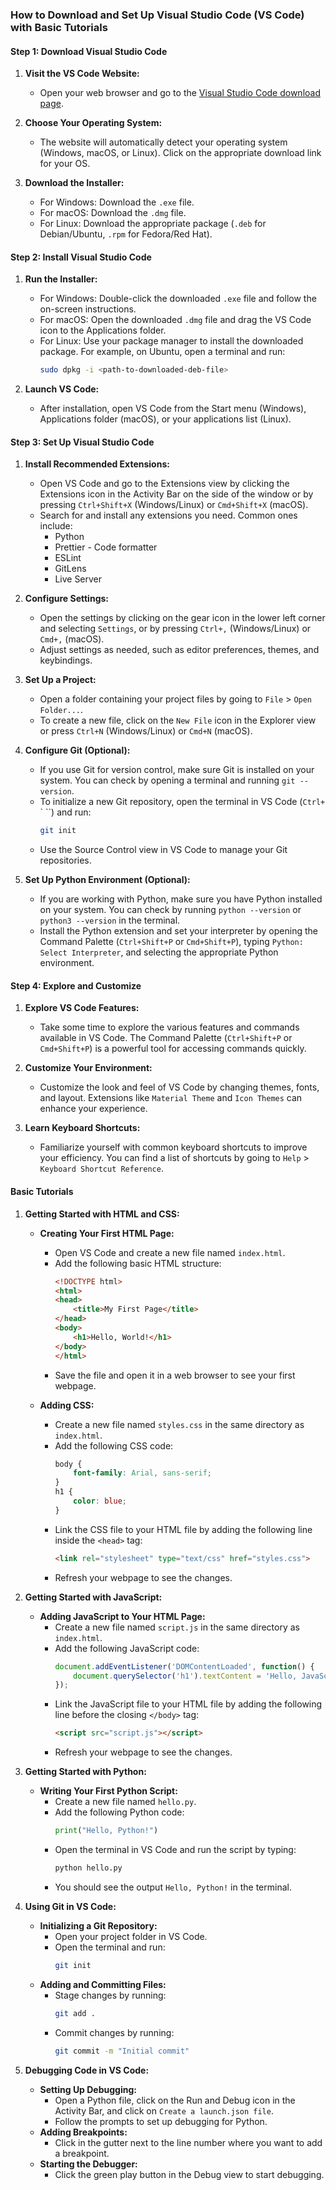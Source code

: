 ### How to Download and Set Up Visual Studio Code (VS Code) with Basic Tutorials

#### Step 1: Download Visual Studio Code

1. **Visit the VS Code Website:**
   - Open your web browser and go to the [Visual Studio Code download page](https://code.visualstudio.com/download).

2. **Choose Your Operating System:**
   - The website will automatically detect your operating system (Windows, macOS, or Linux). Click on the appropriate download link for your OS.

3. **Download the Installer:**
   - For Windows: Download the `.exe` file.
   - For macOS: Download the `.dmg` file.
   - For Linux: Download the appropriate package (`.deb` for Debian/Ubuntu, `.rpm` for Fedora/Red Hat).

#### Step 2: Install Visual Studio Code

1. **Run the Installer:**
   - For Windows: Double-click the downloaded `.exe` file and follow the on-screen instructions.
   - For macOS: Open the downloaded `.dmg` file and drag the VS Code icon to the Applications folder.
   - For Linux: Use your package manager to install the downloaded package. For example, on Ubuntu, open a terminal and run:
     ```bash
     sudo dpkg -i <path-to-downloaded-deb-file>
     ```

2. **Launch VS Code:**
   - After installation, open VS Code from the Start menu (Windows), Applications folder (macOS), or your applications list (Linux).

#### Step 3: Set Up Visual Studio Code

1. **Install Recommended Extensions:**
   - Open VS Code and go to the Extensions view by clicking the Extensions icon in the Activity Bar on the side of the window or by pressing `Ctrl+Shift+X` (Windows/Linux) or `Cmd+Shift+X` (macOS).
   - Search for and install any extensions you need. Common ones include:
     - Python
     - Prettier - Code formatter
     - ESLint
     - GitLens
     - Live Server

2. **Configure Settings:**
   - Open the settings by clicking on the gear icon in the lower left corner and selecting `Settings`, or by pressing `Ctrl+,` (Windows/Linux) or `Cmd+,` (macOS).
   - Adjust settings as needed, such as editor preferences, themes, and keybindings.

3. **Set Up a Project:**
   - Open a folder containing your project files by going to `File` > `Open Folder...`.
   - To create a new file, click on the `New File` icon in the Explorer view or press `Ctrl+N` (Windows/Linux) or `Cmd+N` (macOS).

4. **Configure Git (Optional):**
   - If you use Git for version control, make sure Git is installed on your system. You can check by opening a terminal and running `git --version`.
   - To initialize a new Git repository, open the terminal in VS Code (`Ctrl+` \` ``) and run:
     ```bash
     git init
     ```
   - Use the Source Control view in VS Code to manage your Git repositories.

5. **Set Up Python Environment (Optional):**
   - If you are working with Python, make sure you have Python installed on your system. You can check by running `python --version` or `python3 --version` in the terminal.
   - Install the Python extension and set your interpreter by opening the Command Palette (`Ctrl+Shift+P` or `Cmd+Shift+P`), typing `Python: Select Interpreter`, and selecting the appropriate Python environment.

#### Step 4: Explore and Customize

1. **Explore VS Code Features:**
   - Take some time to explore the various features and commands available in VS Code. The Command Palette (`Ctrl+Shift+P` or `Cmd+Shift+P`) is a powerful tool for accessing commands quickly.

2. **Customize Your Environment:**
   - Customize the look and feel of VS Code by changing themes, fonts, and layout. Extensions like `Material Theme` and `Icon Themes` can enhance your experience.

3. **Learn Keyboard Shortcuts:**
   - Familiarize yourself with common keyboard shortcuts to improve your efficiency. You can find a list of shortcuts by going to `Help` > `Keyboard Shortcut Reference`.

#### Basic Tutorials

1. **Getting Started with HTML and CSS:**
   - **Creating Your First HTML Page:**
     - Open VS Code and create a new file named `index.html`.
     - Add the following basic HTML structure:
       ```html
       <!DOCTYPE html>
       <html>
       <head>
           <title>My First Page</title>
       </head>
       <body>
           <h1>Hello, World!</h1>
       </body>
       </html>
       ```
     - Save the file and open it in a web browser to see your first webpage.

   - **Adding CSS:**
     - Create a new file named `styles.css` in the same directory as `index.html`.
     - Add the following CSS code:
       ```css
       body {
           font-family: Arial, sans-serif;
       }
       h1 {
           color: blue;
       }
       ```
     - Link the CSS file to your HTML file by adding the following line inside the `<head>` tag:
       ```html
       <link rel="stylesheet" type="text/css" href="styles.css">
       ```
     - Refresh your webpage to see the changes.

2. **Getting Started with JavaScript:**
   - **Adding JavaScript to Your HTML Page:**
     - Create a new file named `script.js` in the same directory as `index.html`.
     - Add the following JavaScript code:
       ```javascript
       document.addEventListener('DOMContentLoaded', function() {
           document.querySelector('h1').textContent = 'Hello, JavaScript!';
       });
       ```
     - Link the JavaScript file to your HTML file by adding the following line before the closing `</body>` tag:
       ```html
       <script src="script.js"></script>
       ```
     - Refresh your webpage to see the changes.

3. **Getting Started with Python:**
   - **Writing Your First Python Script:**
     - Create a new file named `hello.py`.
     - Add the following Python code:
       ```python
       print("Hello, Python!")
       ```
     - Open the terminal in VS Code and run the script by typing:
       ```bash
       python hello.py
       ```
     - You should see the output `Hello, Python!` in the terminal.

4. **Using Git in VS Code:**
   - **Initializing a Git Repository:**
     - Open your project folder in VS Code.
     - Open the terminal and run:
       ```bash
       git init
       ```
   - **Adding and Committing Files:**
     - Stage changes by running:
       ```bash
       git add .
       ```
     - Commit changes by running:
       ```bash
       git commit -m "Initial commit"
       ```

5. **Debugging Code in VS Code:**
   - **Setting Up Debugging:**
     - Open a Python file, click on the Run and Debug icon in the Activity Bar, and click on `Create a launch.json file`.
     - Follow the prompts to set up debugging for Python.
   - **Adding Breakpoints:**
     - Click in the gutter next to the line number where you want to add a breakpoint.
   - **Starting the Debugger:**
     - Click the green play button in the Debug view to start debugging.
